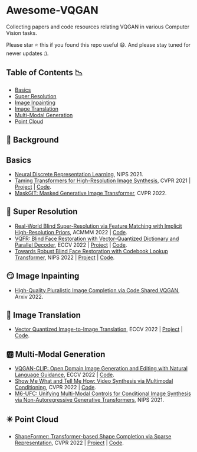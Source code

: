 # Awesome-VQGAN
Collecting papers and code resources relating VQGAN in various Computer Vision tasks.

Please star :star: this if you found this repo useful :smile:. And please stay tuned for newer updates :).

## Table of Contents :chart_with_downwards_trend:
- [Basics](#basics)
- [Super Resolution](#super-resolution)
- [Image Inpainting](#image-inpainting)
- [Image Translation](#image-translation)
- [Multi-Modal Generation](#multi-modal-generation)
- [Point Cloud](#point-cloud)

## :book: Background

## Basics
- [Neural Discrete Representation Learning](https://proceedings.neurips.cc/paper/2017/hash/7a98af17e63a0ac09ce2e96d03992fbc-Abstract.html), NIPS 2021.
- [Taming Transformers for High-Resolution Image Synthesis](http://arxiv.org/abs/2012.09841), CVPR 2021 | [Project](https://compvis.github.io/taming-transformers/) | [Code](https://github.com/CompVis/taming-transformers).
- [MaskGIT: Masked Generative Image Transformer](https://arxiv.org/abs/2202.04200v1), CVPR 2022.


## :clown_face: Super Resolution 
- [Real-World Blind Super-Resolution via Feature Matching with Implicit High-Resolution Priors](http://arxiv.org/abs/2202.13142), ACMMM 2022 | [Code](https://github.com/chaofengc/FeMaSR).
- [VQFR: Blind Face Restoration with Vector-Quantized Dictionary and Parallel Decoder](http://arxiv.org/abs/2205.06803), ECCV 2022 | [Project](https://ycgu.site/projects/vqfr) | [Code](https://github.com/TencentARC/VQFR).
- [Towards Robust Blind Face Restoration with Codebook Lookup Transformer](http://arxiv.org/abs/2206.11253), NIPS 2022 | [Project](https://shangchenzhou.com/projects/CodeFormer) | [Code](https://github.com/sczhou/CodeFormer).

## :smirk: Image Inpainting 
- [High-Quality Pluralistic Image Completion via Code Shared VQGAN](http://arxiv.org/abs/2204.01931), Arxiv 2022.

## :twisted_rightwards_arrows: Image Translation 
- [Vector Quantized Image-to-Image Translation](http://arxiv.org/abs/2207.13286), ECCV 2022 | [Project](https://cyj407.github.io/VQ-I2I/) | [Code](https://github.com/cyj407/VQ-I2I).

## :ab: Multi-Modal Generation 
- [VQGAN-CLIP: Open Domain Image Generation and Editing with Natural Language Guidance](http://arxiv.org/abs/2204.08583), ECCV 2022 | [Code](https://github.com/EleutherAI/vqgan-clip).
- [Show Me What and Tell Me How: Video Synthesis via Multimodal Conditioning](http://arxiv.org/abs/2203.02573), CVPR 2022 | [Code](https://github.com/snap-research/MMVID).
- [M6-UFC: Unifying Multi-Modal Controls for Conditional Image Synthesis via Non-Autoregressive Generative Transformers](https://arxiv.org/abs/2105.14211v4), NIPS 2021.

## :eight_pointed_black_star: Point Cloud 
- [ShapeFormer: Transformer-based Shape Completion via Sparse Representation](http://arxiv.org/abs/2201.10326), CVPR 2022 | [Project](https://shapeformer.github.io/) | [Code](https://github.com/qheldiv/shapeformer).